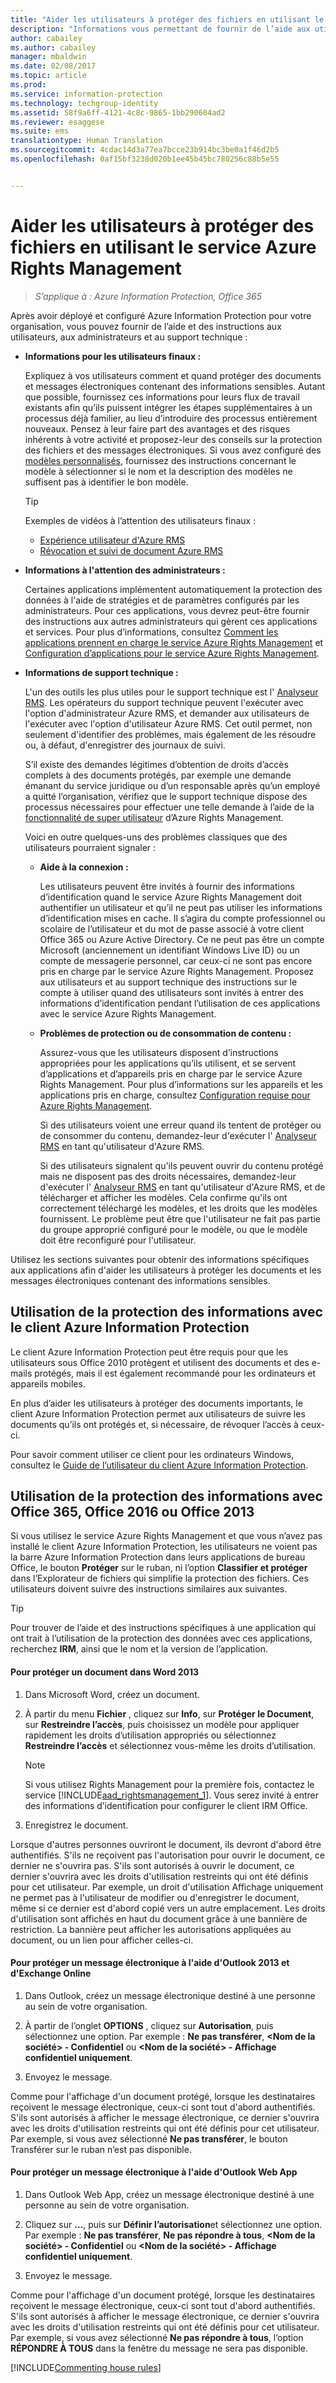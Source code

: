 ```yaml
---
title: "Aider les utilisateurs à protéger des fichiers en utilisant le service Azure Rights Management | Azure Information Protection"
description: "Informations vous permettant de fournir de l’aide aux utilisateurs, aux administrateurs et au support technique après le déploiement et la configuration du service Azure Rights Management d’Azure Information Protection."
author: cabailey
ms.author: cabailey
manager: mbaldwin
ms.date: 02/08/2017
ms.topic: article
ms.prod: 
ms.service: information-protection
ms.technology: techgroup-identity
ms.assetid: 58f9a6ff-4121-4c8c-9865-1bb290604ad2
ms.reviewer: esaggese
ms.suite: ems
translationtype: Human Translation
ms.sourcegitcommit: 4cdac14d3a77ea7bcce23b914bc3be0a1f46d2b5
ms.openlocfilehash: 0af15bf3238d020b1ee45b45bc780256c88b5e55


---
```


# <a name="helping-users-to-protect-files-by-using-the-azure-rights-management-service"></a>Aider les utilisateurs à protéger des fichiers en utilisant le service Azure Rights Management

>*S’applique à : Azure Information Protection, Office 365*

Après avoir déployé et configuré Azure Information Protection pour votre organisation, vous pouvez fournir de l’aide et des instructions aux utilisateurs, aux administrateurs et au support technique :

-   **Informations pour les utilisateurs finaux :**

    Expliquez à vos utilisateurs comment et quand protéger des documents et messages électroniques contenant des informations sensibles. Autant que possible, fournissez ces informations pour leurs flux de travail existants afin qu’ils puissent intégrer les étapes supplémentaires à un processus déjà familier, au lieu d’introduire des processus entièrement nouveaux. Pensez à leur faire part des avantages et des risques inhérents à votre activité et proposez-leur des conseils sur la protection des fichiers et des messages électroniques. Si vous avez configuré des [modèles personnalisés](configure-custom-templates.md), fournissez des instructions concernant le modèle à sélectionner si le nom et la description des modèles ne suffisent pas à identifier le bon modèle.

    > [!TIP]
    > Exemples de vidéos à l’attention des utilisateurs finaux :
    >
    > -   [Expérience utilisateur d'Azure RMS](http://channel9.msdn.com/Series/Information-Protection/Azure-RMS-user-experience)
    > -   [Révocation et suivi de document Azure RMS](http://channel9.msdn.com/Series/Information-Protection/Azure-RMS-Document-Tracking-and-Revocation)

-   **Informations à l'attention des administrateurs :**

    Certaines applications implémentent automatiquement la protection des données à l'aide de stratégies et de paramètres configurés par les administrateurs. Pour ces applications, vous devrez peut-être fournir des instructions aux autres administrateurs qui gèrent ces applications et services. Pour plus d’informations, consultez [Comment les applications prennent en charge le service Azure Rights Management](../understand-explore/applications-support.md) et [Configuration d’applications pour le service Azure Rights Management](configure-applications.md).

-   **Informations de support technique :**

    L'un des outils les plus utiles pour le support technique est l' [Analyseur RMS](https://www.microsoft.com/en-us/download/details.aspx?id=46437). Les opérateurs du support technique peuvent l'exécuter avec l'option d'administrateur Azure RMS, et demander aux utilisateurs de l'exécuter avec l'option d'utilisateur Azure RMS. Cet outil permet, non seulement d'identifier des problèmes, mais également de les résoudre ou, à défaut, d'enregistrer des journaux de suivi.

    S’il existe des demandes légitimes d’obtention de droits d’accès complets à des documents protégés, par exemple une demande émanant du service juridique ou d’un responsable après qu’un employé a quitté l’organisation, vérifiez que le support technique dispose des processus nécessaires pour effectuer une telle demande à l’aide de la [fonctionnalité de super utilisateur](configure-super-users.md) d’Azure Rights Management.

    Voici en outre quelques-uns des problèmes classiques que des utilisateurs pourraient signaler :

    -   **Aide à la connexion :**

        Les utilisateurs peuvent être invités à fournir des informations d’identification quand le service Azure Rights Management doit authentifier un utilisateur et qu’il ne peut pas utiliser les informations d’identification mises en cache. Il s’agira du compte professionnel ou scolaire de l’utilisateur et du mot de passe associé à votre client Office 365 ou Azure Active Directory. Ce ne peut pas être un compte Microsoft (anciennement un identifiant Windows Live ID) ou un compte de messagerie personnel, car ceux-ci ne sont pas encore pris en charge par le service Azure Rights Management. Proposez aux utilisateurs et au support technique des instructions sur le compte à utiliser quand des utilisateurs sont invités à entrer des informations d’identification pendant l’utilisation de ces applications avec le service Azure Rights Management.

    -   **Problèmes de protection ou de consommation de contenu :**

        Assurez-vous que les utilisateurs disposent d’instructions appropriées pour les applications qu’ils utilisent, et se servent d’applications et d’appareils pris en charge par le service Azure Rights Management. Pour plus d’informations sur les appareils et les applications pris en charge, consultez [Configuration requise pour Azure Rights Management](../get-started/requirements-azure-rms.md).

        Si des utilisateurs voient une erreur quand ils tentent de protéger ou de consommer du contenu, demandez-leur d'exécuter l' [Analyseur RMS](https://www.microsoft.com/en-us/download/details.aspx?id=46437) en tant qu'utilisateur d'Azure RMS.

        Si des utilisateurs signalent qu'ils peuvent ouvrir du contenu protégé mais ne disposent pas des droits nécessaires, demandez-leur d'exécuter l' [Analyseur RMS](https://www.microsoft.com/en-us/download/details.aspx?id=46437) en tant qu'utilisateur d'Azure RMS, et de télécharger et afficher les modèles. Cela confirme qu'ils ont correctement téléchargé les modèles, et les droits que les modèles fournissent. Le problème peut être que l'utilisateur ne fait pas partie du groupe approprié configuré pour le modèle, ou que le modèle doit être reconfiguré pour l'utilisateur.

Utilisez les sections suivantes pour obtenir des informations spécifiques aux applications afin d'aider les utilisateurs à protéger les documents et les messages électroniques contenant des informations sensibles.

## <a name="using-information-protection-with-the-azure-information-protection-client"></a>Utilisation de la protection des informations avec le client Azure Information Protection
Le client Azure Information Protection peut être requis pour que les utilisateurs sous Office 2010 protègent et utilisent des documents et des e-mails protégés, mais il est également recommandé pour les ordinateurs et appareils mobiles.

En plus d’aider les utilisateurs à protéger des documents importants, le client Azure Information Protection permet aux utilisateurs de suivre les documents qu’ils ont protégés et, si nécessaire, de révoquer l’accès à ceux-ci.

Pour savoir comment utiliser ce client pour les ordinateurs Windows, consultez le [Guide de l’utilisateur du client Azure Information Protection](../rms-client/client-user-guide.md).


## <a name="using-information-protection-with-office-365-office-2016-or-office-2013"></a>Utilisation de la protection des informations avec Office 365, Office 2016 ou Office 2013
Si vous utilisez le service Azure Rights Management et que vous n’avez pas installé le client Azure Information Protection, les utilisateurs ne voient pas la barre Azure Information Protection dans leurs applications de bureau Office, le bouton **Protéger** sur le ruban, ni l’option **Classifier et protéger** dans l’Explorateur de fichiers qui simplifie la protection des fichiers. Ces utilisateurs doivent suivre des instructions similaires aux suivantes.

> [!TIP]
> Pour trouver de l’aide et des instructions spécifiques à une application qui ont trait à l’utilisation de la protection des données avec ces applications, recherchez **IRM**, ainsi que le nom et la version de l’application.

#### <a name="to-protect-a-document-in-word-2013"></a>Pour protéger un document dans Word 2013

1.  Dans Microsoft Word, créez un document.

2.  À partir du menu **Fichier** , cliquez sur **Info**, sur **Protéger le Document**, sur **Restreindre l’accès**, puis choisissez un modèle pour appliquer rapidement les droits d’utilisation appropriés ou sélectionnez **Restreindre l’accès** et sélectionnez vous-même les droits d’utilisation.

    > [!NOTE]
    > Si vous utilisez Rights Management pour la première fois, contactez le service [!INCLUDE[aad_rightsmanagement_1](../includes/aad_rightsmanagement_1_md.md)]. Vous serez invité à entrer des informations d’identification pour configurer le client IRM Office.

3.  Enregistrez le document.

Lorsque d'autres personnes ouvriront le document, ils devront d'abord être authentifiés. S'ils ne reçoivent pas l'autorisation pour ouvrir le document, ce dernier ne s'ouvrira pas. S'ils sont autorisés à ouvrir le document, ce dernier s'ouvrira avec les droits d'utilisation restreints qui ont été définis pour cet utilisateur. Par exemple, un droit d'utilisation Affichage uniquement ne permet pas à l'utilisateur de modifier ou d'enregistrer le document, même si ce dernier est d'abord copié vers un autre emplacement. Les droits d'utilisation sont affichés en haut du document grâce à une bannière de restriction. La bannière peut afficher les autorisations appliquées au document, ou un lien pour afficher celles-ci.

#### <a name="to-protect-an-email-message-using-outlook-2013-and-exchange-online"></a>Pour protéger un message électronique à l'aide d'Outlook 2013 et d'Exchange Online

1.  Dans Outlook, créez un message électronique destiné à une personne au sein de votre organisation.

2.  À partir de l’onglet **OPTIONS** , cliquez sur **Autorisation**, puis sélectionnez une option. Par exemple : **Ne pas transférer**, **&lt;Nom de la société&gt; - Confidentiel** ou **&lt;Nom de la société&gt; - Affichage confidentiel uniquement**.

3.  Envoyez le message.

Comme pour l'affichage d'un document protégé, lorsque les destinataires reçoivent le message électronique, ceux-ci sont tout d'abord authentifiés. S'ils sont autorisés à afficher le message électronique, ce dernier s'ouvrira avec les droits d'utilisation restreints qui ont été définis pour cet utilisateur. Par exemple, si vous avez sélectionné **Ne pas transférer**, le bouton Transférer sur le ruban n’est pas disponible.

#### <a name="to-protect-an-email-message-using-the-outlook-web-app"></a>Pour protéger un message électronique à l'aide d'Outlook Web App

1.  Dans Outlook Web App, créez un message électronique destiné à une personne au sein de votre organisation.

2.  Cliquez sur  **…**, puis sur **Définir l’autorisation**et sélectionnez une option. Par exemple : **Ne pas transférer**, **Ne pas répondre à tous**, **&lt;Nom de la société&gt; - Confidentiel** ou **&lt;Nom de la société&gt; - Affichage confidentiel uniquement**.

3.  Envoyez le message.

Comme pour l'affichage d'un document protégé, lorsque les destinataires reçoivent le message électronique, ceux-ci sont tout d'abord authentifiés. S'ils sont autorisés à afficher le message électronique, ce dernier s'ouvrira avec les droits d'utilisation restreints qui ont été définis pour cet utilisateur. Par exemple, si vous avez sélectionné **Ne pas répondre à tous**, l’option **RÉPONDRE À TOUS** dans la fenêtre du message ne sera pas disponible.

[!INCLUDE[Commenting house rules](../includes/houserules.md)]




<!--HONumber=Feb17_HO2-->


